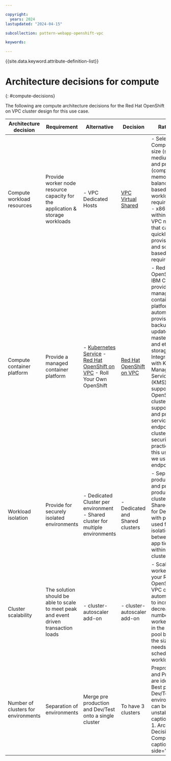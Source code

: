 ```yaml
---

copyright:
  years: 2024
lastupdated: "2024-04-15"

subcollection: pattern-webapp-openshift-vpc

keywords:

---
```


{{site.data.keyword.attribute-definition-list}}

# Architecture decisions for compute
{: #compute-decisions}

The following are compute architecture decisions for the Red Hat OpenShift on VPC cluster design for this use case.

| **Architecture decision**           | **Requirement**                                                                       | **Alternative**                                                                                                                                                                            | **Decision**                                                                                        | **Rationale**                                                                                                                                                                                                                                                                                                                                                                 |
|-------------------------------------|---------------------------------------------------------------------------------------|--------------------------------------------------------------------------------------------------------------------------------------------------------------------------------------------|-----------------------------------------------------------------------------------------------------|-------------------------------------------------------------------------------------------------------------------------------------------------------------------------------------------------------------------------------------------------------------------------------------------------------------------------------------------------------------------------------|
| Compute workload resources          | Provide worker node resource capacity for the application & storage workloads         |  - VPC Dedicated Hosts                                                                                                                                                                     | [VPC Virtual Shared](https://cloud.ibm.com/docs/containers?topic=containers-planning_worker_nodes)  | - Select VPC Compute VM size (small, medium, large) and profile (compute, memory, balanced) based on workload requirements. - x86 compute within isolated VPC network that can be quickly provisioned and scaled based on load requirements.                                                                                                                                  |
| Compute container platform          | Provide a managed container platform                                                  | - [Kubernetes Service](https://cloud.ibm.com/docs/containers) - [Red Hat OpenShift on VPC](https://cloud.ibm.com/docs/openshift?topic=openshift-getting-started) - Roll Your Own OpenShift | [Red Hat OpenShift on VPC](https://cloud.ibm.com/docs/openshift?topic=openshift-getting-started)    | - Red Hat OpenShift on IBM Cloud provides a managed container platform with automatic provisioning, backup and updates of master nodes and etcd storage - Integration with Key Management Services (KMS) supported - OpenShift VPC clusters support public and private service endpoint clusters. For security best practice for this use case we use private endpoints only. |
| Workload isolation                  | Provide for securely isolated environments                                            | - Dedicated Cluster per environment - Shared cluster for multiple environments                                                                                                             | - Dedicated and Shared clusters                                                                     | - Separate production, and pre-production clusters. - Shared cluster for Dev/Test with projects used for isolation between apps, app tiers, etc. within a cluster.                                                                                                                                                                                                                  |
| Cluster scalability                 | The solution should be able to scale to meet peak and event driven transaction loads  | - cluster-autoscaler add-on                                                                                                                                                                | - cluster-autoscaler add-on                                                                         | - Scale the worker pools in your Red Hat OpenShift on VPC cluster automatically to increase or decrease the number of worker nodes in the worker pool based on the sizing needs of your scheduled workloads.                                                                                                                                                                  |
| Number of clusters for environments | Separation of environments                                                            | Merge pre production and Dev/Test onto a single cluster                                                                                                                                          | To have 3 clusters                                                                                  |  Preproduction and Production are identical. Best practice Dev/Test environment can be unstable                                                                     {: caption="Table 1. Architecture Decisions for Compute" caption-side="bottom"}                                                                                                                                       


